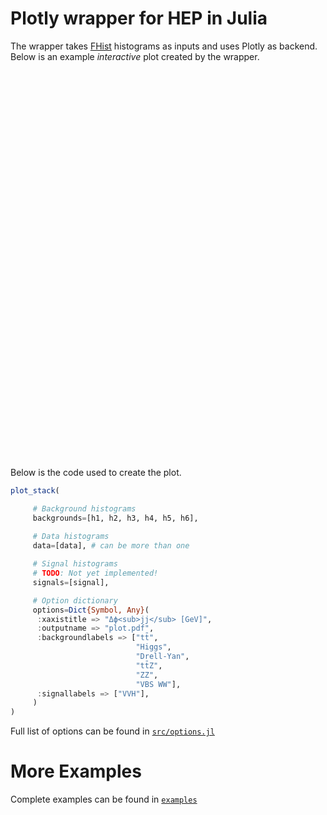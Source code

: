 # Plotly wrapper for HEP in Julia

The wrapper takes [FHist](https://github.com/Moelf/FHist.jl) histograms as inputs and uses Plotly as backend.
Below is an example <i>interactive</i> plot created by the wrapper.

<div style="text-align:center;">
<!-- <iframe src="plot.html" width="520" height="620" frameBorder="0">
</iframe> -->
<iframe id="github-iframe" src="" width="520" height="620" frameBorder="0"></iframe>
<script>
    fetch('https://api.github.com/repos/sgnoohc/PlotlyJSWrapper.jl/contents/examples/example1/plot.html')
        .then(function(response) {
            return response.json();
        }).then(function(data) {
            var iframe = document.getElementById('github-iframe');
            iframe.src = 'data:text/html;base64;charset=utf-8,' + encodeURIComponent(data['content']);
        });
</script>
</div>

Below is the code used to create the plot.

```julia
plot_stack(

     # Background histograms
     backgrounds=[h1, h2, h3, h4, h5, h6],
     
     # Data histograms
     data=[data], # can be more than one

     # Signal histograms
     # TODO: Not yet implemented!
     signals=[signal],

     # Option dictionary
     options=Dict{Symbol, Any}(
      :xaxistitle => "Δϕ<sub>jj</sub> [GeV]",
      :outputname => "plot.pdf",
      :backgroundlabels => ["tt̄",
                            "Higgs",
                            "Drell-Yan",
                            "tt̄Z",
                            "ZZ",
                            "VBS WW"],
      :signallabels => ["VVH"],
     )
)
```

Full list of options can be found in [```src/options.jl```](https://github.com/sgnoohc/PlotlyJSWrapper.jl/blob/main/src/options.jl)

# More Examples

Complete examples can be found in [```examples```](https://github.com/sgnoohc/PlotlyJSWrapper.jl/blob/main/examples)
